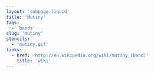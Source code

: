 ```yaml
---
layout: 'subpage.liquid'
title: 'Mutiny'
tags:
  - 'bands'
slug: 'mutiny'
stencils:
  - 'mutiny.gif'
links:
  - href: 'http://en.wikipedia.org/wiki/mutiny_(band)'
    title: 'wiki'
---
```

